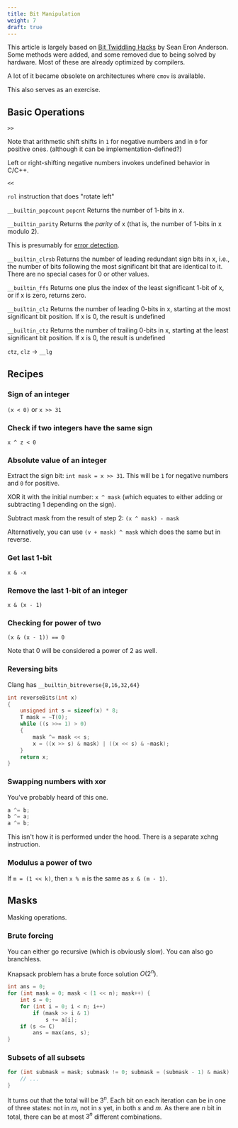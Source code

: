 ```yaml
---
title: Bit Manipulation
weight: 7
draft: true
---
```


This article is largely based on [Bit Twiddling Hacks](https://graphics.stanford.edu/~seander/bithacks.html) by Sean Eron Anderson. Some methods were added, and some removed due to being solved by hardware. Most of these are already optimized by compilers.

A lot of it became obsolete on architectures where `cmov` is available.

This also serves as an exercise.

## Basic Operations

`>>`

Note that arithmetic shift shifts in `1` for negative numbers and in `0` for positive ones. (although it can be implementation-defined?)

Left or right-shifting negative numbers invokes undefined behavior in C/C++.

`<<`

`rol` instruction that does "rotate left"

`__builtin_popcount` `popcnt` Returns the number of 1-bits in x.

`__builtin_parity` Returns the *parity* of x (that is, the number of 1-bits in x modulo 2).

This is presumably for [error detection](https://en.wikipedia.org/wiki/Parity_bit).

`__builtin_clrsb` Returns the number of leading redundant sign bits in x, i.e., the number of bits following the most significant bit that are identical to it. There are no special cases for 0 or other values.

`__builtin_ffs` Returns one plus the index of the least significant 1-bit of x, or if x is zero, returns zero.

`__builtin_clz` Returns the number of leading 0-bits in x, starting at the most significant bit position. If x is 0, the result is undefined

`__builtin_ctz` Returns the number of trailing 0-bits in x, starting at the least significant bit position. If x is 0, the result is undefined

`ctz`, `clz` -> `__lg`

## Recipes

### Sign of an integer

`(x < 0)` or `x >> 31`

### Check if two integers have the same sign

`x ^ z < 0`

### Absolute value of an integer

Extract the sign bit: `int mask = x >> 31`. This will be `1` for negative numbers and `0` for positive.

XOR it with the initial number: `x ^ mask` (which equates to either adding or subtracting 1 depending on the sign).

Subtract mask from the result of step 2: `(x ^ mask) - mask`

Alternatively, you can use `(v + mask) ^ mask` which does the same but in reverse.

### Get last 1-bit

`x & -x`

### Remove the last 1-bit of an integer

`x & (x - 1)`

### Checking for power of two

`(x & (x - 1)) == 0`

Note that 0 will be considered a power of 2 as well. 

### Reversing bits

Clang has `__builtin_bitreverse{8,16,32,64}`

```c++
int reverseBits(int x)
{
	unsigned int s = sizeof(x) * 8;
	T mask = ~T(0);
	while ((s >>= 1) > 0)
	{
		mask ^= mask << s;
		x = ((x >> s) & mask) | ((x << s) & ~mask);
	}
	return x;
}
```

### Swapping numbers with xor

You've probably heard of this one.

```c++
a ^= b;
b ^= a;
a ^= b;
```

This isn't how it is performed under the hood. There is a separate xchng instruction.

### Modulus a power of two

If `m = (1 << k)`, then `x % m` is the same as `x & (m - 1)`.

## Masks

Masking operations.

### Brute forcing

You can either go recursive (which is obviously slow). You can also go branchless.

Knapsack problem has a brute force solution $O(2^n)$.

```c++
int ans = 0;
for (int mask = 0; mask < (1 << n); mask++) {
    int s = 0;
    for (int i = 0; i < n; i++)
        if (mask >> i & 1)
            s += a[i];
    if (s <= C)
        ans = max(ans, s);
}
```

### Subsets of all subsets

```c++
for (int submask = mask; submask != 0; submask = (submask - 1) & mask) {
    // ...
}
```

It turns out that the total will be $3^n$. Each bit on each iteration can be in one of three states: not in $m$, not in $s$ yet, in both $s$ and $m$. As there are $n$ bit in total, there can be at most $3^n$ different combinations.

